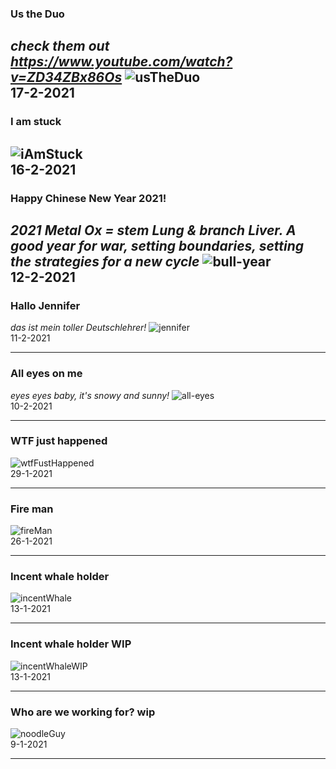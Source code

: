 ### Us the Duo 
*check them out https://www.youtube.com/watch?v=ZD34ZBx86Os*
![usTheDuo](../images/usTheDuo.jpg)    
17-2-2021
---

### I am stuck
![iAmStuck](../images/iAmStuck.jpg)    
16-2-2021
---

### Happy Chinese New Year 2021!
*2021 Metal Ox = stem Lung & branch Liver. A good year for war, setting boundaries, setting the strategies for a new cycle*
![bull-year](../images/chineseNewYear2021.jpg)    
12-2-2021
---
### Hallo Jennifer
*das ist mein toller Deutschlehrer!*
![jennifer](../images/jennifer.jpg)    
11-2-2021

---
### All eyes on me
*eyes eyes baby, it's snowy and sunny!*
![all-eyes](../images/all-eyes.jpg)    
10-2-2021

---
### WTF just happened

![wtfFustHappened](../images/wtfJustHappened.png)    
29-1-2021

---
### Fire man

![fireMan](../images/fireman.jpg)    
26-1-2021

---
### Incent whale holder

![incentWhale](../images/incentWhale.jpg)    
13-1-2021

---

### Incent whale holder WIP

![incentWhaleWIP](../images/incentWhaleWIP.jpg)    
13-1-2021

---
### Who are we working for? wip

![noodleGuy](../images/noodleGuy-wip.jpg)    
9-1-2021

---